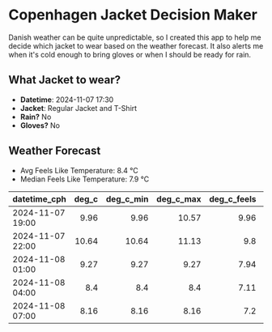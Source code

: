 
# Copenhagen Jacket Decision Maker

Danish weather can be quite unpredictable, so I created this app to help me decide which jacket to wear based on the weather forecast. 
It also alerts me when it's cold enough to bring gloves or when I should be ready for rain.

## What Jacket to wear?

- **Datetime**: 2024-11-07 17:30
- **Jacket**: Regular Jacket and T-Shirt
- **Rain?** No
- **Gloves?** No

## Weather Forecast
- Avg Feels Like Temperature: 8.4 °C
- Median Feels Like Temperature: 7.9 °C

| datetime_cph     |   deg_c |   deg_c_min |   deg_c_max |   deg_c_feels | weather   | wind   | rain   |
|:-----------------|--------:|------------:|------------:|--------------:|:----------|:-------|:-------|
| 2024-11-07 19:00 |    9.96 |        9.96 |       10.57 |          9.96 | Clouds    | Low    | None   |
| 2024-11-07 22:00 |   10.64 |       10.64 |       11.13 |          9.8  | Clouds    | Low    | None   |
| 2024-11-08 01:00 |    9.27 |        9.27 |        9.27 |          7.94 | Clouds    | Low    | None   |
| 2024-11-08 04:00 |    8.4  |        8.4  |        8.4  |          7.11 | Clear     | Low    | None   |
| 2024-11-08 07:00 |    8.16 |        8.16 |        8.16 |          7.2  | Clear     | Low    | None   |
        